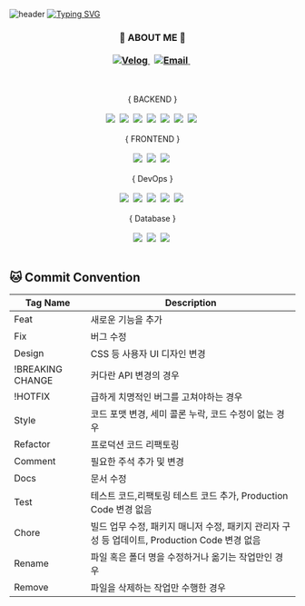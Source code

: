 ![header](https://capsule-render.vercel.app/api?type=waving&color=gradient&text=&animation=twinkling&height=90&width=1000)
[![Typing SVG](https://readme-typing-svg.demolab.com?font=Quicksand&width=300&size=30&duration=2800&pause=100&color=b86f85&center=false&vCenter=false&multiline=true&repeat=true&width=1000&height=100&lines=Welcome+to+SiYeon's+GitHub!+👏)](https://git.io/typing-svg)

<div>
  <h3 align="center">
    🧸 ABOUT ME 🧸
    <br>
    <br>
    <a href="https://velog.io/@imdemo" target="_blank">
    <img src="https://img.shields.io/badge/velog.io/@imdemo-20C997?style=flat-square&logo=Velog&logoColor=white" alt="Velog" />
    </a>&nbsp;    
    <a href="mailto:dev.demonstrate@gmail.com" target="_blank">
      <img src="https://img.shields.io/badge/dev.demonstrate@gmail.com-EA4335?style=flat-square&logo=Gmail&logoColor=white" alt="Email" />
    </a>&nbsp;
  </h2>
</div>

<div align="center">
  <br>
  <br>
  { BACKEND }
  <br>
  <br>
  <img src="https://img.shields.io/badge/Java-007396?style=flat-square&logo=Java&logoColor=white"/></a>&nbsp;
  <img src="https://img.shields.io/badge/Spring-6DB33F?style=flat-square&logo=Spring&logoColor=white"/></a>&nbsp;
  <img src="https://img.shields.io/badge/Thymeleaf-005F0F?style=flat-square&logo=Thymeleaf&logoColor=white"/></a>&nbsp;
  <img src="https://img.shields.io/badge/Apache Maven-C71A36?style=flat-square&logo=Apache Maven&logoColor=white"/></a>&nbsp;
  <img src="https://img.shields.io/badge/Gradle-02303A?style=flat-square&logo=Gradle&logoColor=white"/></a>&nbsp;
  <img src="https://img.shields.io/badge/Python-3776AB?style=flat-square&logo=Python&logoColor=white"/></a>&nbsp;
  <img src="https://img.shields.io/badge/Android-34A853?style=flat-square&logo=Android&logoColor=white"/></a>&nbsp;
  
  <br>
  <br>
  { FRONTEND }
  <br>
  <br>
  <img src="https://img.shields.io/badge/HTML5-E34F26?style=flat-square&logo=HTML5&logoColor=white"/></a>&nbsp;
  <img src="https://img.shields.io/badge/CSS3-1572B6?style=flat-square&logo=CSS3&logoColor=white"/></a>&nbsp;
  <img src="https://img.shields.io/badge/JavaScript-F7DF1E?style=flat-square&logo=JavaScript&logoColor=white"/></a>&nbsp;  
  
  <br>
  <br>
  { DevOps }
  <br>
  <br>
  <img src="https://img.shields.io/badge/Amazon EC2-FF9900?style=flat-square&logo=Amazon EC2&logoColor=white"/></a>&nbsp;
  <img src="https://img.shields.io/badge/Docker-2496ED?style=flat-square&logo=Docker&logoColor=white"/></a>&nbsp;
  <img src="https://img.shields.io/badge/Redis-DC382D?style=flat-square&logo=Redis&logoColor=white"/></a>&nbsp;
  <img src="https://img.shields.io/badge/JUnit5-25A162?style=flat-square&logo=JUnit5&logoColor=white"/></a>&nbsp;
  <img src="https://img.shields.io/badge/Google Cloud-4285F4?style=flat-square&logo=Google Cloud&logoColor=white"/></a>&nbsp;
  <br>
  <br>
  { Database }
  <br>
  <br>
  <img src="https://img.shields.io/badge/Microsoft SQL Server-CC2927?style=flat-square&logo=Microsoft SQL Server&logoColor=white"/></a>&nbsp;
  <img src="https://img.shields.io/badge/MySQL-4479A1?style=flat-square&logo=MySQL&logoColor=white"/></a>&nbsp;
  <img src="https://img.shields.io/badge/Oracle-F80000?style=flat-square&logo=Oracle&logoColor=white"/></a>&nbsp;
  <br>
  <br>
</div>

## 🐱 Commit Convention
| Tag Name | Description |
|----|----------|
| Feat | 새로운 기능을 추가 |
| Fix | 버그 수정 |
| Design | CSS 등 사용자 UI 디자인 변경 |
| !BREAKING CHANGE | 커다란 API 변경의 경우 |
| !HOTFIX | 급하게 치명적인 버그를 고쳐야하는 경우 |
| Style | 코드 포맷 변경, 세미 콜론 누락, 코드 수정이 없는 경우 |
| Refactor| 프로덕션 코드 리팩토링 |
| Comment | 필요한 주석 추가 및 변경 |
| Docs | 문서 수정 |
| Test | 테스트 코드,리팩토링 테스트 코드 추가, Production Code 변경 없음 |
| Chore | 빌드 업무 수정, 패키지 매니저 수정, 패키지 관리자 구성 등 업데이트, Production Code 변경 없음 |
| Rename | 파일 혹은 폴더 명을 수정하거나 옮기는 작업만인 경우 |
| Remove | 파일을 삭제하는 작업만 수행한 경우 |

<!--
**ghsyn/ghsyn** is a ✨ _special_ ✨ repository because its `README.md` (this file) appears on your GitHub profile.

Here are some ideas to get you started:

- 🔭 I’m currently working on ...
- 🌱 I’m currently learning ...
- 👯 I’m looking to collaborate on ...
- 🤔 I’m looking for help with ...
- 💬 Ask me about ...
- 📫 How to reach me: ...
- 😄 Pronouns: ...
- ⚡ Fun fact: ...
-->


